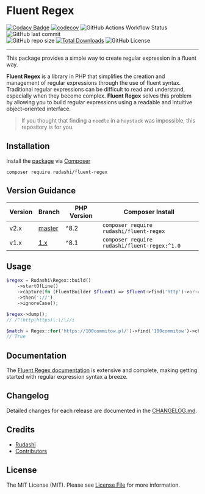 # Fluent Regex

[![Codacy Badge](https://app.codacy.com/project/badge/Grade/f54e6ee0b3a64876b466cc46b93fac33)](https://app.codacy.com/gh/rudashi/fluent-regex/dashboard?utm_source=gh&utm_medium=referral&utm_content=&utm_campaign=Badge_grade)
[![codecov](https://codecov.io/gh/rudashi/fluent-regex/graph/badge.svg?token=0D3GQBHV1Y)](https://codecov.io/gh/rudashi/fluent-regex)
![GitHub Actions Workflow Status](https://img.shields.io/github/actions/workflow/status/rudashi/fluent-regex/tests.yml)
![GitHub last commit](https://img.shields.io/github/last-commit/rudashi/fluent-regex)  
![GitHub repo size](https://img.shields.io/github/repo-size/rudashi/fluent-regex)
[![Total Downloads](https://img.shields.io/packagist/dt/rudashi/fluent-regex)](https://packagist.org/packages/rudashi/fluent-regex)
![GitHub License](https://img.shields.io/github/license/rudashi/fluent-regex)

------

This package provides a simple way to create regular expression in a fluent way.

**Fluent Regex** is a library in PHP that simplifies the creation and management of regular expressions through
the use of fluent syntax. Traditional regular expressions can be difficult to read and understand, especially when
they become complex. **Fluent Regex** solves this problem by allowing you to build regular expressions using
a readable and intuitive object-oriented interface.

> If you thought that finding a `needle` in a `haystack` was impossible, this repository is for you.

## Installation

Install the [package](https://packagist.org/packages/rudashi/fluent-regex) via [Composer](https://getcomposer.org/)

```shell
composer require rudashi/fluent-regex
```

## Version Guidance

| Version | Branch                                                  | PHP Version | Composer Install                             |
|---------|---------------------------------------------------------|-------------|----------------------------------------------|
| v2.x    | [master](https://github.com/rudashi/fluent-regex)       | ^8.2        | `composer require rudashi/fluent-regex`      |
| v1.x    | [1.x](https://github.com/rudashi/fluent-regex/tree/1.x) | ^8.1        | `composer require rudashi/fluent-regex:^1.0` |

## Usage

```php
$regex = Rudashi\Regex::build()
    ->startOfLine()
    ->capture(fn (FluentBuilder $fluent) => $fluent->find('http')->or->find('https'))
    ->then('://')
    ->ignoreCase();

$regex->dump();
// /^(http|https)\:\/\//i

$match = Regex::for('https://100commitow.pl/')->find('100commitow')->check();
// True
```

## Documentation

The [Fluent Regex documentation](https://rudashi.github.io/fluent-regex/) is extensive and complete, making getting
started with regular expression syntax a breeze.

## Changelog

Detailed changes for each release are documented in
the [CHANGELOG.md](https://github.com/rudashi/fluent-regex/blob/master/CHANGELOG.md).

## Credits

- [Rudashi](https://github.com/rudashi)
- [Contributors](../../contributors)

## License

The MIT License (MIT). Please see [License File](LICENSE) for more information.